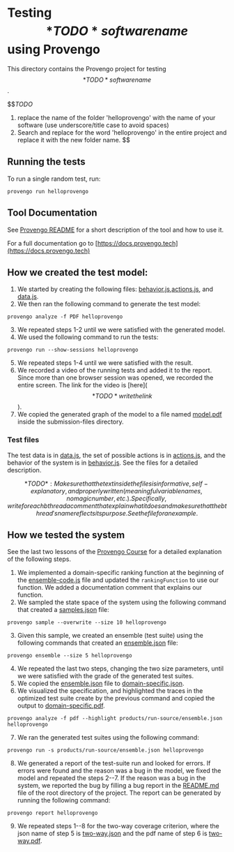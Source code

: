 # Testing $$*TODO* software name$$ using Provengo
This directory contains the Provengo project for testing $$*TODO* software name$$.

$$*TODO* 
1. replace the name of the folder 'helloprovengo' with the name of your software (use underscore/title case to avoid spaces)
2. Search and replace for the word 'helloprovengo' in the entire project and replace it with the new folder name. 
$$

## Running the tests
To run a single random test, run:
```shell 
provengo run helloprovengo
```

## Tool Documentation
See [Provengo README](openCart/README.md) for a short description of the tool and how to use it.

For a full documentation go to [https://docs.provengo.tech](https://docs.provengo.tech)

## How we created the test model:
1. We started by creating the following files: [behavior.js](openCart/spec/js/behavior.js),[actions.js](openCart/spec/js/actions.js), and [data.js](openCart/data/data.js).
2. We then ran the following command to generate the test model:
```shell
provengo analyze -f PDF helloprovengo   
```
3. We repeated steps 1-2 until we were satisfied with the generated model.
4. We used the following command to run the tests:
```shell
provengo run --show-sessions helloprovengo
```
5. We repeated steps 1-4 until we were satisfied with the result.
6. We recorded a video of the running tests and added it to the report. Since more than one browser session was opened, we recorded the entire screen. The link for the video is [here]($$*TODO* write the link$$).
7. We copied the generated graph of the model to a file named [model.pdf](submission-files/model.pdf) inside the submission-files directory.

### Test files
The test data is in [data.js](openCart/data/data.js), the set of possible actions is in [actions.js](openCart/spec/js/actions.js), and the behavior of the system is in [behavior.js](openCart/spec/js/behavior.js).
See the files for a detailed description.

$$*TODO*: Make sure that the text inside the files is informative, self-explanatory, and properly written (meaningful variable names, no magic number, etc.). Specifically, write for each bthread a comment that explain what it does and make sure that the bthread's name reflects its purpose. See the file for an example.$$

## How we tested the system
See the last two lessons of the [Provengo Course](https://provengo.github.io/Course/Online%20Course/0.9.5/index.html) for a detailed explanation of the following steps.

1. We implemented a domain-specific ranking function at the beginning of the [ensemble-code.js](openCart/meta-spec/ensemble-code.js) file and updated the `rankingFunction` to use our function. We added a documentation comment that explains our function.
2. We sampled the state space of the system using the following command that created a [samples.json](openCart/products/run-source/samples.json) file:
```shell
provengo sample --overwrite --size 10 helloprovengo
```
3. Given this sample, we created an ensemble (test suite) using the following commands that created an [ensemble.json](openCart/products/run-source/ensemble.json) file:
```shell
provengo ensemble --size 5 helloprovengo
```
4. We repeated the last two steps, changing the two size parameters, until we were satisfied with the grade of the generated test suites.
5. We copied the [ensemble.json](openCart/products/run-source/ensemble.json) file to [domain-specific.json](submission-files/domain-specific.json).
6. We visualized the specification, and highlighted the traces in the optimized test suite create by the previous command and copied the output to [domain-specific.pdf](submission-files/domain-specific.pdf).
```shell
provengo analyze -f pdf --highlight products/run-source/ensemble.json helloprovengo
```
7. We ran the generated test suites using the following command:
```shell
provengo run -s products/run-source/ensemble.json helloprovengo 
```
8. We generated a report of the test-suite run and looked for errors. If errors were found and the reason was a bug in the model, we fixed the model and repeated the steps 2--7. If the reason was a bug in the system, we reported the bug by filling a bug report in the [README.md](../README.md) file of the root directory of the project. The report can be generated by running the following command:
```shell
provengo report helloprovengo
```
9. We repeated steps 1--8 for the two-way coverage criterion, where the json name of step 5 is [two-way.json](submission-files/two-way.json) and the pdf name of step 6 is [two-way.pdf](submission-files/two-way.pdf).
